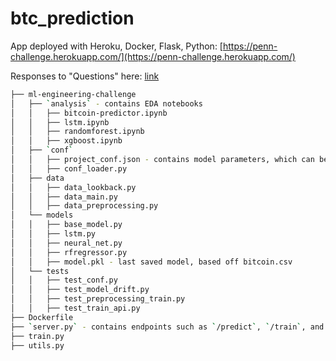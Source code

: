 # btc_prediction

App deployed with Heroku, Docker, Flask, Python: [https://penn-challenge.herokuapp.com/](https://penn-challenge.herokuapp.com/)

Responses to "Questions" here: [link](https://github.com/diana-xie/btc_prediction/blob/master/QUESTIONS.md)

<ml-engineering-challenge>

```bash
├── ml-engineering-challenge
│   ├── `analysis` - contains EDA notebooks
│   │   ├── bitcoin-predictor.ipynb
│   │   ├── lstm.ipynb
│   │   ├── randomforest.ipynb
│   │   ├── xgboost.ipynb
│   ├── `conf`
│   │   ├── project_conf.json - contains model parameters, which can be configured by user
│   │   ├── conf_loader.py
│   ├── data
│   │   ├── data_lookback.py
│   │   ├── data_main.py
│   │   ├── data_preprocessing.py
│   └── models
│   │   ├── base_model.py
│   │   ├── lstm.py
│   │   ├── neural_net.py
│   │   ├── rfregressor.py
│   │   ├── model.pkl - last saved model, based off bitcoin.csv
│   └── tests
│   │   ├── test_conf.py
│   │   ├── test_model_drift.py
│   │   ├── test_preprocessing_train.py
│   │   ├── test_train_api.py
├── Dockerfile
├── `server.py` - contains endpoints such as `/predict`, `/train`, and calling unit tests
├── train.py
├── utils.py
```


